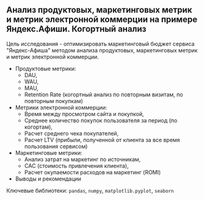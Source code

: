 ## Анализ продуктовых, маркетинговых метрик и метрик электронной коммерции на примере Яндекс.Афиши. Когортный анализ
Цель исследования - оптимизировать маркетинговый бюджет сервиса "Яндекс-Афиша" методом анализа продуктовых, маркетинговых метрик и метрик электронной коммерции.
- Продуктовые метрики: 
  -  DAU, 
  -  WAU, 
  -  MAU, 
  -  Retention Rate (когортный анализ по повторным визитам, по повторным покупкам)
- Метрики электронной коммерции:
  - Время между просмотром сайта и покупкой,
  - Среднее количество покупок пользователя за период (по когортам),
  - Расчет среднего чека покупателей,
  - Расчет LTV (прибыли, полученной от клиента за все время пользования сервисом)
- Маркетинговые метрики:
  - Анализ затрат на маркетинг по источникам,
  - CAC (стоимость привлечения клиента),
  - Расчет окупаемости расходов на маркетинг (ROMI)
- Выводы и рекомендации

Ключевые библиотеки: `pandas`, `numpy`, `matplotlib.pyplot`, `seaborn`
